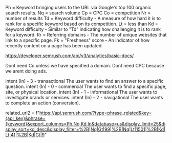 Ph = Keyword bringing users to the URL via Google's top 100 organic search results.
Nq = search volume
Cp = CPC
Co = competition
Nr = number of results
Td = Keyword difficulty - A measure of how hard it is to rank for a specific keyword based on its competition.
Lt =  less than
Kd = Keyword difficulty - Similar to "Td" indicating how challenging it is to rank for a keyword.
Rr = Referring domains - The number of unique websites that link to a specific page.
Fk = "Freshness" score - An indicator of how recently content on a page has been updated.

https://developer.semrush.com/api/v3/analytics/basic-docs/

Dont need Co unless we have specified a domain.
Dont need CPC because we arent doing ads.

intent (In) - 3 - transactional The user wants to find an answer to a specific question.
intent (In) - 0 - commercial The user wants to find a specific page, site, or physical location.
intent (In) - 1 - informational The user wants to investigate brands or services.
intent (In) - 2 - navigational The user wants to complete an action (conversion).

related_url2 = f"https://api.semrush.com/?type=phrase_related&key={api_key}&phrase={keyword}&export_columns=Ph,Nq,Kd,In&database=us&display_limit=25&display_sort=kd_desc&display_filter=%2B|Nq|Gt|99|%2B|Nq|Lt|1501|%2B|Kd|Lt|41|%2B|Kd|Gt|9"
